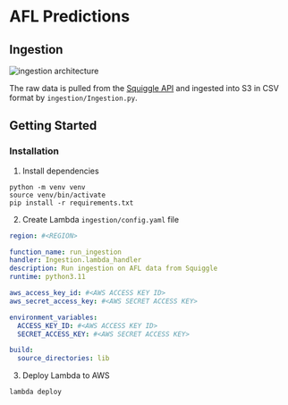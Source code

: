 # AFL Predictions

## Ingestion

![ingestion architecture](https://raw.githubusercontent.com/jack-white9/afl-tipping-pipeline/main/docs/architecture.png)

The raw data is pulled from the [Squiggle API](https://api.squiggle.com.au/) and ingested into S3 in CSV format by `ingestion/Ingestion.py`.

## Getting Started

### Installation

1. Install dependencies

```shell
python -m venv venv
source venv/bin/activate
pip install -r requirements.txt
```

2. Create Lambda `ingestion/config.yaml` file

```yaml
region: #<REGION>

function_name: run_ingestion
handler: Ingestion.lambda_handler
description: Run ingestion on AFL data from Squiggle
runtime: python3.11

aws_access_key_id: #<AWS ACCESS KEY ID>
aws_secret_access_key: #<AWS SECRET ACCESS KEY>

environment_variables:
  ACCESS_KEY_ID: #<AWS ACCESS KEY ID>
  SECRET_ACCESS_KEY: #<AWS SECRET ACCESS KEY>

build:
  source_directories: lib
```

3. Deploy Lambda to AWS

```shell
lambda deploy
```
